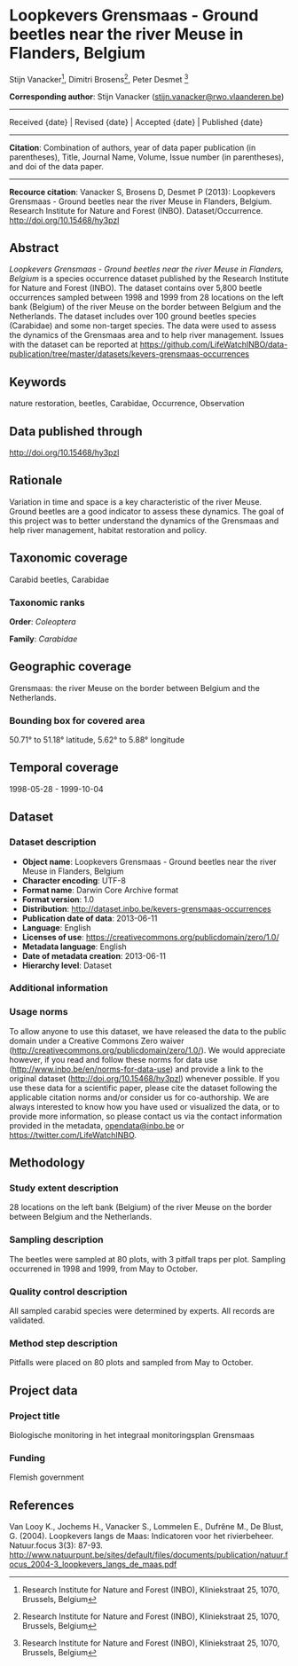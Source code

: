 # Loopkevers Grensmaas - Ground beetles near the river Meuse in Flanders, Belgium

Stijn Vanacker[^1], Dimitri Brosens[^1], Peter Desmet [^1]

[^1]: Research Institute for Nature and Forest (INBO), Kliniekstraat 25, 1070, Brussels, Belgium

**Corresponding author**: Stijn Vanacker (<stijn.vanacker@rwo.vlaanderen.be>)

---

Received {date} | Revised {date} | Accepted {date} | Published {date}

---

**Citation**: Combination of authors, year of data paper publication (in parentheses), Title, Journal Name, Volume, Issue number (in parentheses), and doi of the data paper.

---

**Recource citation**: Vanacker S, Brosens D, Desmet P (2013): Loopkevers Grensmaas - Ground beetles near the river Meuse in Flanders, Belgium. Research Institute for Nature and Forest (INBO). Dataset/Occurrence. <http://doi.org/10.15468/hy3pzl>

## Abstract

*Loopkevers Grensmaas - Ground beetles near the river Meuse in Flanders, Belgium* is a species occurrence dataset published by the Research Institute for Nature and Forest (INBO). The dataset contains over 5,800 beetle occurrences sampled between 1998 and 1999 from 28 locations on the left bank (Belgium) of the river Meuse on the border between Belgium and the Netherlands. The dataset includes over 100 ground beetles species (Carabidae) and some non-target species. The data were used to assess the dynamics of the Grensmaas area and to help river management. Issues with the dataset can be reported at <https://github.com/LifeWatchINBO/data-publication/tree/master/datasets/kevers-grensmaas-occurrences>

## Keywords

nature restoration, beetles, Carabidae, Occurrence, Observation

## Data published through

<http://doi.org/10.15468/hy3pzl>

## Rationale

Variation in time and space is a key characteristic of the river Meuse. Ground beetles are a good indicator to assess these dynamics. The goal of this project was to better understand the dynamics of the Grensmaas and help river management, habitat restoration and policy.

## Taxonomic coverage

Carabid beetles, Carabidae

### Taxonomic ranks

**Order**: *Coleoptera*

**Family**: *Carabidae*

## Geographic coverage

Grensmaas: the river Meuse on the border between Belgium and the Netherlands.

### Bounding box for covered area

50.71° to 51.18° latitude, 5.62° to 5.88° longitude

## Temporal coverage

1998-05-28 - 1999-10-04

## Dataset

### Dataset description

* **Object name**: Loopkevers Grensmaas - Ground beetles near the river Meuse in Flanders, Belgium
* **Character encoding**: UTF-8
* **Format name**: Darwin Core Archive format
* **Format version**: 1.0
* **Distribution**: <http://dataset.inbo.be/kevers-grensmaas-occurrences>
* **Publication date of data**: 2013-06-11
* **Language**: English
* **Licenses of use**: <https://creativecommons.org/publicdomain/zero/1.0/>
* **Metadata language**: English
* **Date of metadata creation**: 2013-06-11
* **Hierarchy level**: Dataset

### Additional information

### Usage norms

To allow anyone to use this dataset, we have released the data to the public domain under a Creative Commons Zero waiver (<http://creativecommons.org/publicdomain/zero/1.0/>). We would appreciate however, if you read and follow these norms for data use (<http://www.inbo.be/en/norms-for-data-use>) and provide a link to the original dataset (<http://doi.org/10.15468/hy3pzl>) whenever possible. If you use these data for a scientific paper, please cite the dataset following the applicable citation norms and/or consider us for co-authorship. We are always interested to know how you have used or visualized the data, or to provide more information, so please contact us via the contact information provided in the metadata, <opendata@inbo.be> or <https://twitter.com/LifeWatchINBO>.

## Methodology

### Study extent description

28 locations on the left bank (Belgium) of the river Meuse on the border between Belgium and the Netherlands.

### Sampling description

The beetles were sampled at 80 plots, with 3 pitfall traps per plot. Sampling occurrened in 1998 and 1999, from May to October.

### Quality control description

All sampled carabid species were determined by experts. All records are validated.

### Method step description

Pitfalls were placed on 80 plots and sampled from May to October.

## Project data

### Project title

Biologische monitoring in het integraal monitoringsplan Grensmaas

### Funding

Flemish government

## References

Van Looy K., Jochems H., Vanacker S., Lommelen E., Dufrêne M., De Blust, G. (2004). Loopkevers langs de Maas: Indicatoren voor het rivierbeheer. Natuur.focus 3(3): 87-93. <http://www.natuurpunt.be/sites/default/files/documents/publication/natuur.focus_2004-3_loopkevers_langs_de_maas.pdf>
